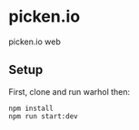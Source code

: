 # picken.io
picken.io web

## Setup
First, clone and run warhol
then:
```
npm install
npm run start:dev
```
